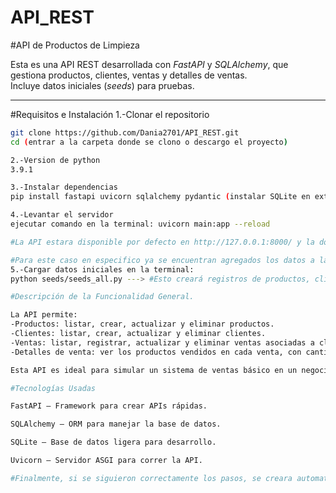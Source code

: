 # API_REST

#API de Productos de Limpieza

Esta es una API REST desarrollada con *FastAPI* y *SQLAlchemy*, que gestiona productos, clientes, ventas y detalles de ventas.  
Incluye datos iniciales (*seeds*) para pruebas.

-----------------------------------------------------------------------------

#Requisitos e Instalación
1.-Clonar el repositorio
```bash
git clone https://github.com/Dania2701/API_REST.git
cd (entrar a la carpeta donde se clono o descargo el proyecto)

2.-Version de python 
3.9.1

3.-Instalar dependencias
pip install fastapi uvicorn sqlalchemy pydantic (instalar SQLite en extensiones en caso de no tener la extension con anterioridad)

4.-Levantar el servidor 
ejecutar comando en la terminal: uvicorn main:app --reload

#La API estara disponible por defecto en http://127.0.0.1:8000/ y la documentacion en http://127.0.0.1:8000/docs

#Para este caso en especifico ya se encuentran agregados los datos a la base de datos pero para reiniciarla solo hace falta eliminar el archivo "test.db" y continuar con el siguiente paso para agregar nuevamente los datos.
5.-Cargar datos iniciales en la terminal: 
python seeds/seeds_all.py ---> #Esto creará registros de productos, clientes y ventas con detalles aleatorios

#Descripción de la Funcionalidad General. 

La API permite:
-Productos: listar, crear, actualizar y eliminar productos.
-Clientes: listar, crear, actualizar y eliminar clientes.
-Ventas: listar, registrar, actualizar y eliminar ventas asociadas a clientes.
-Detalles de venta: ver los productos vendidos en cada venta, con cantidad, precio y descuentos aplicados.

Esta API es ideal para simular un sistema de ventas básico en un negocio de productos de limpieza.

#Tecnologías Usadas

FastAPI – Framework para crear APIs rápidas.

SQLAlchemy – ORM para manejar la base de datos.

SQLite – Base de datos ligera para desarrollo.

Uvicorn – Servidor ASGI para correr la API.

#Finalmente, si se siguieron correctamente los pasos, se creara automaticamente una base de datos con el nombre "test.db"